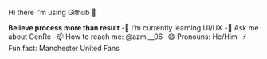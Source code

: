 Hi there i'm using Github 👋

<b>Believe process more than result</b>
-🌱 I’m currently learning UI/UX
-💬 Ask me about GenRe
-📫 How to reach me: @azmi__06
-😄 Pronouns: He/Him
-⚡ Fun fact: Manchester United Fans
<!--
**Naufal1Azmi/Naufal1Azmi** is a ✨ _special_ ✨ repository because its `README.md` (this file) appears on your GitHub profile.

Here are some ideas to get you started:

- 🔭 I’m currently working on 
- 🌱 I’m currently learning UI/UX
- 👯 I’m looking to collaborate on ...
- 🤔 I’m looking for help with ...
- 💬 Ask me about GenRe
- 📫 How to reach me: @azmi__06
- 😄 Pronouns: He/Him
- ⚡ Fun fact: Manchester United Fans
-->

